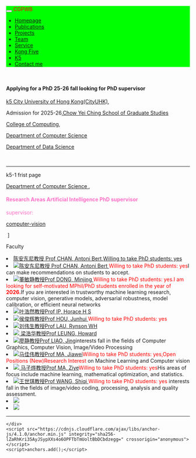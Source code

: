   <html>
<head>
  <meta charset="utf-8" />
  <meta name="author" content="persional homepage" />
  <meta name="viewport" content="width=device-width, initial-scale=1.0" />
   <meta name="google-site-verification" content="4aUJl2I7hcddtjYkcxpnrotZMt3zwgFPboCdEiZsUc0" />
  <link href="https://apps.bdimg.com/libs/bootstrap/3.3.4/css/bootstrap.min.css" rel="stylesheet" />
  <title>zhouzhonghong - Wuhan University</title>
   <link href="../static/bootstrap/css/bootstrap.css" rel="stylesheet" />
   <link href="../static/xin.css" rel="stylesheet" />
</head>  
<!--****************-->
<body>
  <title>k5</title>
  <link href="../static/bootstrap/css/bootstrap.css" rel="stylesheet" />
  <link href="../static/xin.css" rel="stylesheet" />
  
<body>
  <nav class="navbar navbar-inverse navbar-fixed-top">
   <nav style="background-color:#00ff00;hieght:120px;">
    <div class="container">
      <div class="navbar-header">
        <button type="button" class="navbar-toggle" data-toggle="collapse" data-target=".navbar-collapse">
          <span class="icon-bar"></span>
          <span class="icon-bar"></span>
          <span class="icon-bar"></span>
        </button>
        <span class="navbar-brand">
          <font color="#ff0000">CGPWB</font>
        </span>
      </div>
<!--****************-->
<div class="navbar-collapse collapse">
        <ul class="nav navbar-nav">
           <li><a href="../index.html">Homepage</a></li>
           <li><a href="../publications">Publications</a></li>
           <li><a href="../Projects">Projects</a></li>
           <li><a href="../team">Team</a></li>
           <!--li><a href="../teaching">Teaching</a></li-->
           <li><a href="../service">Service</a></li>
           <li><a href="../Kong five">Kong Five</a></li>
           <li class="active"><a href="k5">K5</a></li>   
           <li><a href="../Contact me">Contact me</a></li>
        </ul>
      </div>
     </div>
   </nav>
  </nav> 
</body>
<!--****************-->
<div class="container" style="margin-top: 50px;"> 
   <h4>Applying for a PhD 25-26 fall looking for PhD supervisor</h4>
  <p> <a href="https://www.cityu.edu.hk/"> k5  City University of Hong Kong(CityUHK)</a>,</p>  
<p> Admission for 2025-26,<a href=" https://www.cityu.edu.hk/sgs/">Chow Yei Ching School of Graduate Studies</a> </p>
<p><a href="https://www.cityu.edu.hk/cc/ ">College of Computing</a>,</p> 
<p><a href="https://www.cityu.edu.hk/cs/"> Department of Computer Science</a></p> 
<p><a href="https://www.ds.cityu.edu.hk/">Department of Data Science</a></p><br />
 <hr noshade="" />
<p> k5-1 frist page</p>

 <p> <a href="https://www.cityu.edu.hk/cs/ "> Department of Computer Science </a>,</p> 
 <h4><font color="#ff6ec7">Research Areas Artificial Intelligence PhD supervisor </font></h4>
    <font color="#ff6ec7">supervisor:</font> 
 <p><a href=" https://www.cs.cityu.edu.hk/research/research-areas/computer-vision">computer-vision</a></p
      <span>&nbsp;]&nbsp;</span>                                                                                                   
<p> Faculty</p> 
<li><a href="https://scholars.cityu.edu.hk/en/persons/antoni-bert-chan(4f4a27a4-fd63-4ee5-b64e-4e34b764027a).html/">陈安东尼教授 Prof CHAN, Antoni Bert,Willing to take PhD students: yes</a></li>
 <li> <img src="../k2/redball.gif" /><a href=" http://visal.cs.cityu.edu.hk/jobs/">陈安东尼教授 Prof CHAN, Antoni Bert </a><font color="#ff0000">Willing to take PhD students: yes</font >I can make recommendations on students to accept.</li>
 <li> <img src="../k2/redball.gif" /><a href=" https://www.cs.cityu.edu.hk/~minjdong/">董敏静教授Prof DONG, Minjing </a><font color="#ff0000">Willing to take PhD students: yes.I am looking for self-motivated MPhil/PhD students enrolled in the year of<b> 2026.</b></font>If you are interested in trustworthy machine learning research, computer vision, generative models, adversarial robustness, model calibration, or efficient neural networks</li>
 <li> <img src="../k2/redball.gif" /><a href=" https://www.cityu.edu.hk/stfprofile/cship.htm">叶浩然教授Prof IP, Horace H S </a><font color="#ff0000"></font> </li>
 <li> <img src="../k2/redball.gif" /><a href=" https://scholars.cityu.edu.hk/en/persons/junhui-hou(1e5e437a-b84d-471d-af08-5f13a2d0b1c3).html">侯俊辉教授Prof HOU, Junhui </a><font color="#ff0000">Willing to take PhD students: yes</font></li> 
 <li> <img src="../k2/redball.gif" /><a href=" https://www.cs.cityu.edu.hk/~rynson/">刘伟生教授Prof LAU, Rynson WH</a> <font color="#ff0000"></font> </li>
 <li> <img src="../k2/redball.gif" /><a href=" "> 梁浩华教授Prof LEUNG, Howard</a><font color="#ff0000"></font></li>
 <li> <img src="../k2/redball.gif" /><a href="https://scholars.cityu.edu.hk/en/persons/jing-liao(45757c38-f737-420d-8a7f-73b58d30c1fd).html ">廖静教授Prof LIAO, Jing</a>interests fall in the fields of Computer Graphics, Computer Vision, Image/Video Processing<font color="#ff0000"></font></li>
 <li> <img src="../k2/redball.gif" /><a href="https://www.cs.cityu.edu.hk/~jiaweima/ ">马佳伟教授Prof MA, Jiawei</a><font color="#ff0000">Willing to take PhD students: yes,Open Positions (New)Research Interest</font> on Machine Learning and Computer vision</li>
   <li> <img src="../k2/redball.gif" /><a href=" https://scholars.cityu.edu.hk/en/persons/ziye-ma(00a1dafa-1b4c-4def-957b-e1dcb661fc0d).html "> 马子烨教授Prof MA, Ziye</a><font color="#ff0000">Willing to take PhD students: yes</font>His areas of focus include machine learning, mathematical optimization, and statistics. </li> 
<li> <img src="../k2/redball.gif" /><a href=" https://scholars.cityu.edu.hk/en/persons/shiqi-wang(78640ee3-78bd-4ec2-bb65-ccfc5cb44918).html">王世琪教授Prof WANG, Shiqi </a><font color="#ff0000">Willing to take PhD students: yes</font> interests fall in the fields of image/video coding, processing, analysis and quality assessment.</li>


   <li> <img src="../k2/redball.gif" /><a href=" ">  </a><font color="#ff0000"></font></li>

   <li> <img src="../k2/redball.gif" /><a href=" "> </a><font color="#ff0000"></font></li>



   
 <p>   </p>
 <p>  </p>
 <p>  </p>
 <p>  </p>
 <p>   </p>
 <p>   </p>

 
 </div>










  </div>
 <hr noshade="" /> 


   
 <div class="centers">
     <ul class=" clearfix"> 
     </ul>
 </div>

</div></body></html>


      
    </div>
    <script src="https://cdnjs.cloudflare.com/ajax/libs/anchor-js/4.1.0/anchor.min.js" integrity="sha256-lZaRhKri35AyJSypXXs4o6OPFTbTmUoltBbDCbdzegg=" crossorigin="anonymous"></script>
    <script>anchors.add();</script>
  </body>
</html>





